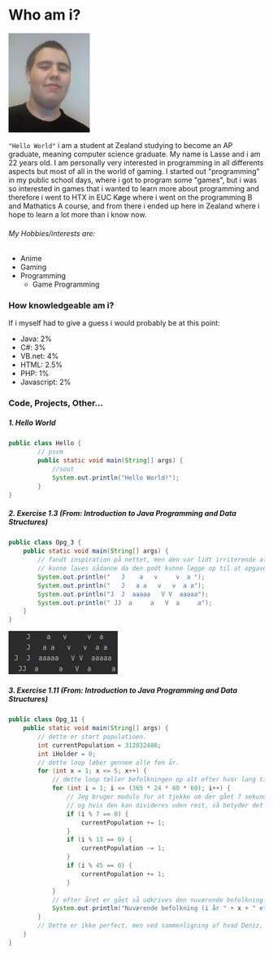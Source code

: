 # Who am i?
![Me](/Images/PersonligBillede.JPG)

```"Hello World"``` i am a student at Zealand studying to become an AP graduate, meaning computer science graduate.
My name is Lasse and i am 22 years old.
I am personally very interested in programming in all differents aspects but most of all in the world of gaming.
I started out "programming" in my public school days, where i got to program some "games", but i was so interested in games that i wanted to learn more about programming and therefore i went to HTX in EUC Køge where i went on the programming B and Mathatics A course, and from there i ended up here in Zealand where i hope to learn a lot more than i know now.

###### My Hobbies/interests are:
* Anime
* Gaming
* Programming
  * Game Programming

### How knowledgeable am i?
If i myself had to give a guess i would probably be at this point:
* Java: 2%
* C#: 3%
* VB.net: 4%
* HTML: 2.5%
* PHP: 1%
* Javascript: 2%

### Code, Projects, Other...

##### 1. Hello World

```java
public class Hello {
        // psvm
        public static void main(String[] args) {
            //sout
            System.out.println("Hello World!");
        }
}

```


##### 2. Exercise 1.3 (From: Introduction to Java Programming and Data Structures)

```java
public class Opg_3 {
    public static void main(String[] args) {
        // fandt inspiration på nettet, men den var lidt irriterende at den bare
        // kunne laves sådanne da den godt kunne lægge op til at opgave 4 blev "lettere"
        System.out.println("   J    a   v     v  a ");
        System.out.println("   J   a a   v   v  a a");
        System.out.println("J  J  aaaaa   V V  aaaaa");
        System.out.println(" JJ  a     a   V  a     a");
    }
}
```

![Image](/Images/JavaCode.JPG)


##### 3. Exercise 1.11 (From: Introduction to Java Programming and Data Structures)

```java
public class Opg_11 {
    public static void main(String[] args) {
        // dette er start populatioen.
        int currentPopulation = 312032486;
        int iHolder = 0;
        // dette loop løber gennem alle fem år.
        for (int x = 1; x <= 5; x++) {
            // dette loop tæller befolkningen op alt efter hvor lang tide der er gået siden starten af året.
            for (int i = 1; i <= (365 * 24 * 60 * 60); i++) {
                // Jeg bruger modulo for at tjekke om der gået 7 sekunder ved at se om der kommer rest hvis i blive divideret med 7
                // og hvis den kan divideres uden rest, så betyder det at der er gået 7 sekunder og et menneske kan adderes.
                if (i % 7 == 0) {
                    currentPopulation += 1;
                }
                if (i % 13 == 0) {
                    currentPopulation -= 1;
                }
                if (i % 45 == 0) {
                    currentPopulation += 1;
                }
            }
            // efter året er gået så udkrives den nuværende befolkning.
            System.out.println("Nuværende befolkning (i år " + x + " efter begyndelses året) = " + currentPopulation);
        }
        // Dette er ikke perfect, men ved sammenligning af hvad Deniz, så afviger den, 0,1,2,2,3 mennesker.
    }
}
```

